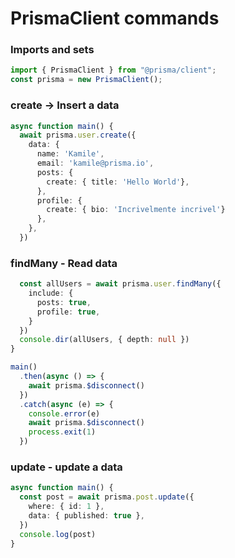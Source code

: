 # PrismaClient commands

### Imports and sets
~~~typescript
import { PrismaClient } from "@prisma/client";
const prisma = new PrismaClient();
~~~


### create -> Insert a data
~~~typescript
async function main() {
  await prisma.user.create({
    data: {
      name: 'Kamile',
      email: 'kamile@prisma.io',
      posts: {
        create: { title: 'Hello World'},
      },
      profile: {
        create: { bio: 'Incrivelmente incrivel'}
      },
    },
  })
~~~

### findMany - Read data
~~~typescript
  const allUsers = await prisma.user.findMany({
    include: {
      posts: true,
      profile: true,
    }
  })
  console.dir(allUsers, { depth: null })
}

main()
  .then(async () => {
    await prisma.$disconnect()
  })
  .catch(async (e) => {
    console.error(e)
    await prisma.$disconnect()
    process.exit(1)
  })
~~~

### update - update a data
~~~typescript
async function main() {
  const post = await prisma.post.update({
    where: { id: 1 },
    data: { published: true },
  })
  console.log(post)
}
~~~
